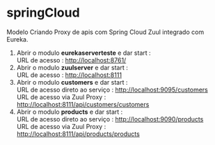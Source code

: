 # springCloud


Modelo Criando Proxy de apis com Spring Cloud Zuul integrado com Eureka. 


<ol>
  <li>Abrir o modulo <b>eurekaserverteste</b> e dar start : <br>
    URL  de acesso :  <a href="http://localhost:8761/">http://localhost:8761/</a> 
  </li>
     
  
  <li>Abrir o modulo <b>zuulserver</b> e dar start :  <br>
    URL  de acesso : <a href="http://localhost:8111">http://localhost:8111</a>    
  </li>

  
  
  <li>Abrir o modulo <b>customers</b> e dar start :  <br>
    URL de acesso direto ao serviço : <a href="http://localhost:9095/customers">http://localhost:9095/customers </a> <br>
    URL  de acesso via Zuul Proxy  : <a href="http://localhost:8111/api/customers/customers">http://localhost:8111/api/customers/customers </a>    
  </li>


  <li>Abrir o modulo <b>products</b> e dar start :    <br>
    URL de acesso direto ao serviço : <a href="http://localhost:9090/products">http://localhost:9090/products </a>    <br>
    URL  de acesso via Zuul Proxy  : <a href="http://localhost:8111/api/products/products">http://localhost:8111/api/products/products</a>    
  </li>

  
  
</ol>  





